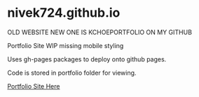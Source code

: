 # nivek724.github.io

OLD WEBSITE NEW ONE IS KCHOEPORTFOLIO ON MY GITHUB

Portfolio Site WIP missing mobile styling

Uses gh-pages packages to deploy onto github pages.

Code is stored in portfolio folder for viewing.

[Portfolio Site Here](https://www.nivek724.github.io)
